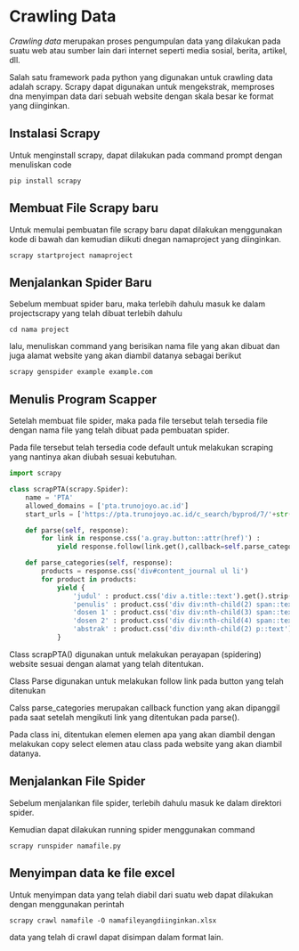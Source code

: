 # Crawling Data

*Crawling data* merupakan proses pengumpulan data yang dilakukan pada suatu web atau sumber lain dari internet seperti media sosial, berita, artikel, dll.

Salah satu framework pada python yang digunakan untuk crawling data adalah scrapy. Scrapy dapat digunakan untuk mengekstrak, memproses dna menyimpan data dari sebuah website dengan skala besar ke format yang diinginkan.

## Instalasi Scrapy

Untuk menginstall scrapy, dapat dilakukan pada command prompt dengan menuliskan code

```
pip install scrapy
```



## Membuat File Scrapy baru

Untuk memulai pembuatan file scrapy baru dapat dilakukan menggunakan kode di bawah dan kemudian diikuti dnegan namaproject yang diinginkan.

```
scrapy startproject namaproject
```




## Menjalankan Spider Baru

Sebelum membuat spider baru, maka terlebih dahulu masuk ke dalam projectscrapy yang telah dibuat terlebih dahulu

```
cd nama project
```

lalu, menuliskan command yang berisikan nama file yang akan dibuat dan juga alamat website yang akan diambil datanya sebagai berikut

```
scrapy genspider example example.com
```



## Menulis Program Scapper

Setelah membuat file spider, maka pada file tersebut telah tersedia file dengan nama file yang telah dibuat pada pembuatan spider.

Pada file tersebut telah tersedia code default untuk melakukan scraping yang nantinya akan diubah sesuai kebutuhan.

```python
import scrapy

class scrapPTA(scrapy.Spider):
    name = 'PTA'
    allowed_domains = ['pta.trunojoyo.ac.id']
    start_urls = ['https://pta.trunojoyo.ac.id/c_search/byprod/7/'+str(x)+" " for x in range(2,20)]

    def parse(self, response):
        for link in response.css('a.gray.button::attr(href)') :
            yield response.follow(link.get(),callback=self.parse_categories)

    def parse_categories(self, response):
        products = response.css('div#content_journal ul li')
        for product in products:
            yield {
                'judul' : product.css('div a.title::text').get().strip(),
                'penulis' : product.css('div div:nth-child(2) span::text').get().strip(),
                'dosen 1' : product.css('div div:nth-child(3) span::text').get().strip(),
                'dosen 2' : product.css('div div:nth-child(4) span::text').get().strip(),
                'abstrak' : product.css('div div:nth-child(2) p::text').get().strip()
            }
```

Class scrapPTA() digunakan untuk melakukan perayapan (spidering) website sesuai dengan alamat yang telah ditentukan.

Class Parse digunakan untuk melakukan follow link pada button yang telah ditenukan

Calss parse_categories merupakan callback function yang akan dipanggil pada saat setelah mengikuti link yang ditentukan pada parse(). 

Pada class ini, ditentukan elemen elemen apa yang akan diambil dengan melakukan copy select elemen atau class pada website yang akan diambil datanya.

## Menjalankan File Spider

Sebelum menjalankan file spider, terlebih dahulu masuk ke dalam direktori spider.

Kemudian dapat dilakukan running spider menggunakan command 

```
scrapy runspider namafile.py
```

## Menyimpan data ke file excel

Untuk menyimpan data yang telah diabil dari suatu web dapat dilakukan dengan menggunakan perintah 

```
scrapy crawl namafile -O namafileyangdiinginkan.xlsx
```

data yang telah di crawl dapat disimpan dalam format lain.
